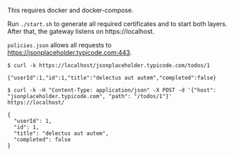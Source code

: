 This requires docker and docker-compose.

Run `./start.sh` to generate all required certificates and to start both layers. After that, the gateway listens on https://localhost.

`policies.json` allows all requests to https://jsonplaceholder.typicode.com:443.

```
$ curl -k https://localhost/jsonplaceholder.typicode.com/todos/1

{"userId":1,"id":1,"title":"delectus aut autem","completed":false}

$ curl -k -H "Content-Type: application/json" -X POST -d '{"host": "jsonplaceholder.typicode.com", "path": "/todos/1"}' https://localhost/

{
  "userId": 1,
  "id": 1,
  "title": "delectus aut autem",
  "completed": false
}
```
